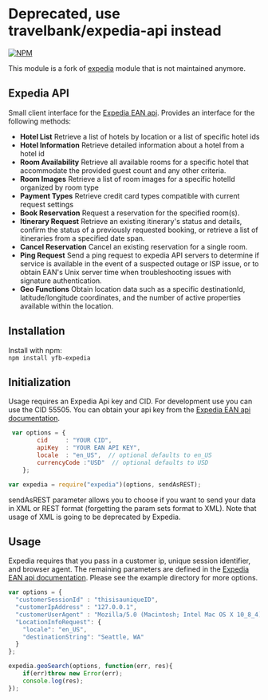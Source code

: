 # Deprecated, use travelbank/expedia-api instead


[![NPM](https://nodei.co/npm/yfb-expedia.png)](https://nodei.co/npm/yfb-expedia/)

This module is a fork of [expedia](https://www.npmjs.com/package/expedia) module that is not maintained anymore.

## Expedia API

Small client interface for the [Expedia EAN api](http://developer.ean.com/).  Provides an interface for the following methods:  
- **Hotel List** Retrieve a list of hotels by location or a list of specific hotel ids  
- **Hotel Information**  Retrieve detailed information about a hotel from a hotel id
- **Room Availability** Retrieve all available rooms for a specific hotel that accommodate the provided guest count and any other criteria.  
- **Room Images** Retrieve a list of room images for a specific hotelId organized by room type  
- **Payment Types** Retrieve credit card types compatible with current request settings  
- **Book Reservation** Request a reservation for the specified room(s).   
- **Itinerary Request** Retrieve an existing itinerary's status and details, confirm the status of a previously requested booking, or retrieve a list of itineraries from a specified date span.  
- **Cancel Reservation** Cancel an existing reservation for a single room.  
- **Ping Request** Send a ping request to expedia API servers to determine if service is available in the event of a suspected outage or ISP issue, or to obtain EAN's Unix server time when troubleshooting issues with signature authentication.  
- **Geo Functions** Obtain location data such as a specific destinationId, latitude/longitude coordinates, and the number of active properties available within the location.  

## Installation

Install with npm:  
```npm install yfb-expedia```

## Initialization

Usage requires an Expedia Api key and CID.  For development use you can use the CID 55505.  You can obtain your api key from the [Expedia EAN api documentation](http://developer.ean.com/).

```javascript
 var options = {
        cid     : "YOUR CID",
        apiKey  : "YOUR EAN API KEY",
        locale  : "en_US",  // optional defaults to en_US
        currencyCode :"USD"  // optional defaults to USD
    };

var expedia = require("expedia")(options, sendAsREST);
```
sendAsREST parameter allows you to choose if you want to send your data in XML or REST format (forgetting the param sets format to XML).
Note that usage of XML is going to be deprecated by Expedia.

## Usage

Expedia requires that you pass in a customer ip, unique session identifier, and browser agent.  The remaining parameters are defined in the  [Expedia EAN api documentation](http://developer.ean.com/).  Please see the example directory for more options.

```javascript
var options = {
  "customerSessionId" : "thisisauniqueID",
  "customerIpAddress" : "127.0.0.1",
  "customerUserAgent" : "Mozilla/5.0 (Macintosh; Intel Mac OS X 10_8_4) AppleWebKit/537.36 (KHTML, like Gecko)",
  "LocationInfoRequest": {
    "locale": "en_US",
    "destinationString": "Seattle, WA"
  }
};

expedia.geoSearch(options, function(err, res){
    if(err)throw new Error(err);
    console.log(res);
});
```

